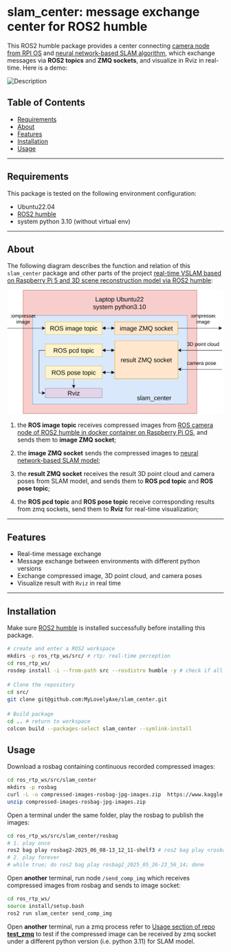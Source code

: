 # slam_center: message exchange center for ROS2 humble

This ROS2 humble package provides a center connecting [camera node from RPI OS](https://github.com/christianrauch/camera_ros/) and [neural network-based SLAM algorithm](https://github.com/MyLovelyAxe/MASt3R-SLAM/tree/ros), which exchange messages via **ROS2 topics** and **ZMQ sockets**, and visualize in Rviz in real-time. Here is a demo:

![Description](mast3r_slam_in_ros_demo.gif)

## Table of Contents

- [Requirements](#requirements)
- [About](#about)
- [Features](#features)
- [Installation](#installation)
- [Usage](#usage)

---

## Requirements

This package is tested on the following environment configuration:

- Ubuntu22.04
- [ROS2 humble](https://docs.ros.org/en/humble/Installation/Ubuntu-Install-Debs.html)
- system python 3.10 (without virtual env)

---

## About

The following diagram describes the function and relation of this `slam_center` package and other parts of the project [real-time VSLAM based on Raspberry Pi 5 and 3D scene reconstruction model via ROS2 humble](https://github.com/MyLovelyAxe/ros_multidevices_rtmslam/tree/main):

<img src="ros_slam_center_diagram.drawio.svg" width="800"/>

1. the **ROS image topic** receives compressed images from [ROS camera node of ROS2 humble in docker container on Raspberry Pi OS](https://github.com/christianrauch/camera_ros/), and sends them to **image ZMQ socket**;

2. the **image ZMQ socket** sends the compressed images to [neural network-based SLAM model](https://github.com/MyLovelyAxe/MASt3R-SLAM/tree/ros);

3. the **result ZMQ socket** receives the result 3D point cloud and camera poses from SLAM model, and sends them to **ROS pcd topic** and **ROS pose topic**;

4. the **ROS pcd topic** and **ROS pose topic** receive corresponding results from zmq sockets, send them to **Rviz** for real-time visualization;

---

## Features

- Real-time message exchange
- Message exchange between environments with different python versions
- Exchange compressed image, 3D point cloud, and camera poses
- Visualize result with `Rviz` in real time

---

## Installation

Make sure [ROS2 humble](https://docs.ros.org/en/humble/Installation/Ubuntu-Install-Debs.html) is installed successfully before installing this package.

```bash
# create and enter a ROS2 workspace
mkdirs -p ros_rtp_ws/src/ # rtp: real-time perception
cd ros_rtp_ws/
rosdep install -i --from-path src --rosdistro humble -y # check if all necessary dependencies are ready

# Clone the repository
cd src/
git clone git@github.com:MyLovelyAxe/slam_center.git

# Build package
cd .. # return to workspace
colcon build --packages-select slam_center --symlink-install
```

## Usage

Download a rosbag containing continuous recorded compressed images:

```bash
cd ros_rtp_ws/src/slam_center
mkdirs -p rosbag
curl -L -o compressed-images-rosbag-jpg-images.zip  https://www.kaggle.com/api/v1/datasets/download/jialeili/compressed-images-rosbag-jpg-images
unzip compressed-images-rosbag-jpg-images.zip
```

Open a terminal under the same folder, play the rosbag to publish the images:

```bash
cd ros_rtp_ws/src/slam_center/rosbag
# 1. play once
ros2 bag play rosbag2-2025_06_08-13_12_11-shelf3 # ros2 bag play <rosbag_name>
# 2. play forever
# while true; do ros2 bag play rosbag2_2025_05_26-23_56_14; done
```

Open **another** terminal, run node `/send_comp_img` which receives compressed images from rosbag and sends to image socket:

```bash
cd ros_rtp_ws/
source install/setup.bash
ros2 run slam_center send_comp_img
```

Open **another** terminal, run a zmq process refer to [Usage section of repo **test_zmq**](https://github.com/MyLovelyAxe/test_zmq#usage) to test if the compressed image can be received by zmq socket under a different python version (i.e. python 3.11) for SLAM model.